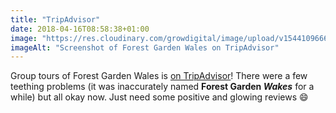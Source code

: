 ```yaml
---
title: "TripAdvisor"
date: 2018-04-16T08:58:38+01:00
image: "https://res.cloudinary.com/growdigital/image/upload/v1544109666/trip-advisor-40778489604.png"
imageAlt: "Screenshot of Forest Garden Wales on TripAdvisor"
---
```


Group tours of Forest Garden Wales is [on TripAdvisor](https://www.tripadvisor.co.uk/Attraction_Review-g580438-d13991813-Reviews-Forest_Garden_Wales-Newcastle_Emlyn_Carmarthenshire_Wales.html)! There were a few teething problems (it was inaccurately named **Forest Garden _Wakes_** for a while) but all okay now. Just need some positive and glowing reviews 😄
